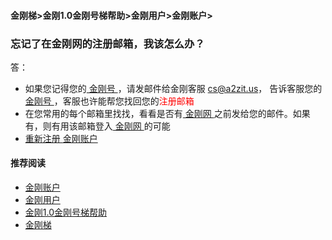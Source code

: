 #### 金刚梯>金刚1.0金刚号梯帮助>金刚用户>金刚账户>
### 忘记了在金刚网的注册邮箱，我该怎么办？
答：
- 如果您记得您的[ 金刚号 ](https://github.com/a2zitpro/web/blob/master/kkid.md)，请发邮件给金刚客服 cs@a2zit.us， 告诉客服您的[ 金刚号 ](https://github.com/a2zitpro/web/blob/master/kkid.md)，客服也许能帮您找回您的<font color="red">注册邮箱</font>
- 在您常用的每个邮箱里找找，看看是否有[ 金刚网 ](https://github.com/a2zitpro/web/blob/master/kksitecn.md)之前发给您的邮件。如果有，则有用该邮箱登入[ 金刚网 ](https://github.com/a2zitpro/web/blob/master/kksitecn.md)的可能
- [ 重新注册 ](https://github.com/a2zitpro/web/blob/master/l2_reg.md)[ 金刚账户 ](https://github.com/a2zitpro/web/blob/master/kkaccount.md)

#### 推荐阅读
- [金刚账户](https://github.com/a2zitpro/web/blob/master/kkaccount.md)
- [金刚用户](https://github.com/a2zitpro/web/blob/master/list_kkuser.md)
- [金刚1.0金刚号梯帮助](https://github.com/a2zitpro/web/blob/master/list_helpkkvpn1.0.md)
- [金刚梯](https://github/a2zitpro.com/web/blob/master/dlb.md)

